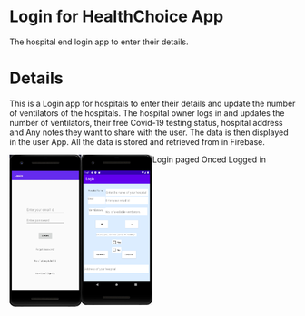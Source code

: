  # Login for HealthChoice App 
The hospital end login app to enter their details.
# Details
This is a Login app for hospitals to enter their details and update the number of ventilators of the hospitals.
The hospital owner logs in and updates the number of ventilators, their free Covid-19 testing status, hospital address and Any notes they want to share with the user.
The data is then displayed in the user App. All the data is stored and retrieved from in Firebase.

Login paged
<img src='https://github.com/jreese14/Login/blob/master/Screen%20Shot%202020-10-25%20at%208.26.23%20AM.png' align='left' width='25%'>
Onced Logged in 
<img src='https://github.com/jreese14/Login/blob/master/Screen%20Shot%202020-10-25%20at%208.40.52%20AM.png' align='left' width='25%'>

